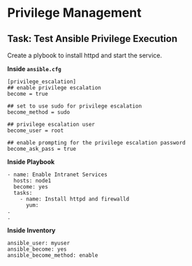 # Privilege Management

## Task: Test Ansible Privilege Execution

Create a plybook to install httpd and start the service. 

**Inside `ansible.cfg`**

```shell
[privilege_escalation]
## enable privilege escalation
become = true 
 
## set to use sudo for privilege escalation
become_method = sudo
 
## privilege escalation user
become_user = root 
 
## enable prompting for the privilege escalation password
become_ask_pass = true 
```

**Inside Playbook**

```shell
- name: Enable Intranet Services
  hosts: node1
  become: yes
  tasks:
    - name: Install httpd and firewalld
      yum:
.
.
```

**Inside Inventory**

```shell
ansible_user: myuser
ansible_become: yes
ansible_become_method: enable
```
